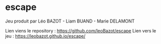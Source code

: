 # escape

Jeu produit par Léo BAZOT - Liam BUAND - Marie DELAMONT

Lien viens le repository : https://github.com/leoBazot/escape
Lien vers le jeu : https://leobazot.github.io/escape/
